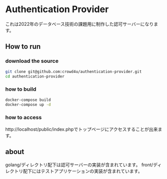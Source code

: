 # Authentication Provider

これは2022年のデータベース技術の課題用に制作した認可サーバーになります。

## How to run

### download the source

```bash
git clone git@github.com:crowd4u/authentication-provider.git
cd authentication-provider
```

### how to build

```bash
docker-compose build
docker-compose up -d
```

### how to access

http://localhost/public/index.phpでトップページにアクセスすることが出来ます。


## about

golang/ディレクトリ配下は認可サーバーの実装が含まれています。
front/ディレクトリ配下にはテストアプリケーションの実装が含まれています。
